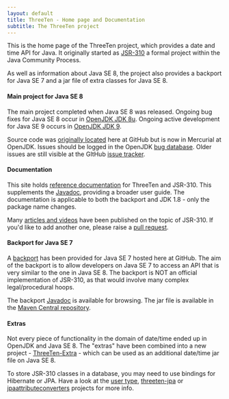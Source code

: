 ```yaml
---
layout: default
title: ThreeTen - Home page and Documentation
subtitle: The ThreeTen project
---
```


This is the home page of the ThreeTen project, which provides a date and time API for Java.
It originally started as [JSR-310](https://jcp.org/en/jsr/detail?id=310) a formal project within
the Java Community Process.

As well as information about Java SE 8, the project also provides a backport for Java SE 7 and a
jar file of extra classes for Java SE 8.

#### Main project for Java SE 8

The main project completed when Java SE 8 was released.
Ongoing bug fixes for Java SE 8 occur in [OpenJDK JDK 8u](http://openjdk.java.net/projects/jdk8u/).
Ongoing active development for Java SE 9 occurs in [OpenJDK JDK 9](http://openjdk.java.net/projects/jdk9/).

Source code was [originally located](https://github.com/ThreeTen/threeten) here at GitHub but is now in Mercurial at OpenJDK.
Issues should be logged in the OpenJDK [bug database](https://bugs.openjdk.java.net/secure/Dashboard.jspa).
Older issues are still visible at the GItHub [issue tracker](https://github.com/ThreeTen/threeten/issues).

#### Documentation

This site holds [reference documentation](articles/index.html) for ThreeTen and JSR-310.
This supplements the [Javadoc](https://www.threeten.org/threetenbp/apidocs), providing a broader user guide.
The documentation is applicable to both the backport and JDK 1.8 - only the package name changes.

Many [articles and videos](links.html) have been published on the topic of JSR-310.
If you'd like to add another one, please raise a [pull request](https://github.com/ThreeTen/threeten.github.io).

#### Backport for Java SE 7

A [backport](https://www.threeten.org/threetenbp/) has been provided for Java SE 7 hosted here at GitHub.
The aim of the backport is to allow developers on Java SE 7 to access an API that is very similar to the one in Java SE 8.
The backport is NOT an official implementation of JSR-310, as that would involve many complex legal/procedural hoops.

The backport [Javadoc](https://www.threeten.org/threetenbp/apidocs) is available for browsing.
The jar file is available in the [Maven Central repository](https://search.maven.org/search?q=g:org.threeten%20AND%20a:threetenbp&core=gav).

#### Extras

Not every piece of functionality in the domain of date/time ended up in OpenJDK and Java SE 8.
The "extras" have been combined into a new project - [ThreeTen-Extra](https://www.threeten.org/threeten-extra/) - which can be used as an additional date/time jar file on Java SE 8.

To store JSR-310 classes in a database, you may need to use bindings for Hibernate or JPA. Have a look at the [user type](http://jadira.sourceforge.net/usertype-userguide.html), [threeten-jpa](https://github.com/marschall/threeten-jpa) or [jpaattributeconverters](https://bitbucket.org/montanajava/jpaattributeconverters) projects for more info.


<script>
  (function(i,s,o,g,r,a,m){i['GoogleAnalyticsObject']=r;i[r]=i[r]||function(){
  (i[r].q=i[r].q||[]).push(arguments)},i[r].l=1*new Date();a=s.createElement(o),
  m=s.getElementsByTagName(o)[0];a.async=1;a.src=g;m.parentNode.insertBefore(a,m)
  })(window,document,'script','//www.google-analytics.com/analytics.js','ga');

  ga('create', 'UA-1425975-2', 'auto');
  ga('send', 'pageview');

</script>
